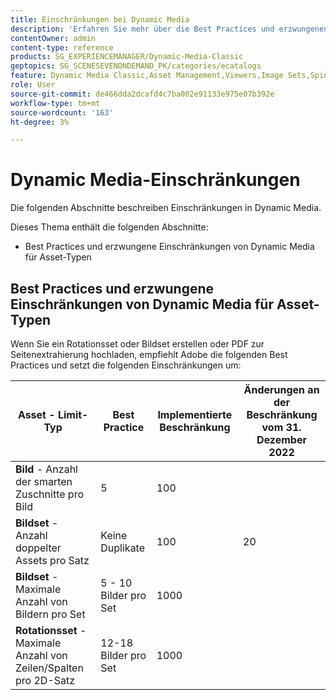 ```yaml
---
title: Einschränkungen bei Dynamic Media
description: 'Erfahren Sie mehr über die Best Practices und erzwungenen Einschränkungen beim Erstellen eines Bildsets oder eines Rotationssets oder beim Hochladen einer PDF. Erfahren Sie auch mehr über nicht unterstützte Webbrowser- und Betriebssystemkombinationen für Dynamic Media-Viewer. '
contentOwner: admin
content-type: reference
products: SG_EXPERIENCEMANAGER/Dynamic-Media-Classic
geptopics: SG_SCENESEVENONDEMAND_PK/categories/ecatalogs
feature: Dynamic Media Classic,Asset Management,Viewers,Image Sets,Spin Sets,eCatalog
role: User
source-git-commit: de466dda2dcafd4c7ba002e91133e975e07b392e
workflow-type: tm+mt
source-wordcount: '163'
ht-degree: 3%

---
```


# Dynamic Media-Einschränkungen

Die folgenden Abschnitte beschreiben Einschränkungen in Dynamic Media.

Dieses Thema enthält die folgenden Abschnitte:

* Best Practices und erzwungene Einschränkungen von Dynamic Media für Asset-Typen

<!-- * Unsupported web browser and operating system combinations for Dynamic Media Viewers -->

## Best Practices und erzwungene Einschränkungen von Dynamic Media für Asset-Typen

Wenn Sie ein Rotationsset oder Bildset erstellen oder PDF zur Seitenextrahierung hochladen, empfiehlt Adobe die folgenden Best Practices und setzt die folgenden Einschränkungen um:

| Asset - Limit-Typ | Best Practice | Implementierte Beschränkung | Änderungen an der Beschränkung vom 31. Dezember 2022 |
| --- | --- | --- | --- |
| **Bild** - Anzahl der smarten Zuschnitte pro Bild | 5 | 100 |  |
| **Bildset** - Anzahl doppelter Assets pro Satz | Keine Duplikate | 100 | 20 |
| **Bildset** - Maximale Anzahl von Bildern pro Set | 5 - 10 Bilder pro Set | 1000 |
| **Rotationsset** - Maximale Anzahl von Zeilen/Spalten pro 2D-Satz | 12-18 Bilder pro Set | 1000 |

<!-- NO PDF UPLOAD OPTION IN AEMaaCS | **PDF** - Maximum number of pages for a PDF to be considered for extraction |  | 5000 (for new uploads) | 100 | -->
<!-- See also [Dynamic Media limitations](/help/assets/limitations.md). -->



<!-- ## Unsupported web browser and operating system combinations for Dynamic Media Viewers

Dynamic Media Viewers do not support following combinations of web browser and operating system.

* Internet Explorer 11 + Windows 7
* Internet Explorer 11 + Windows 8.1
* Internet Explorer 11 + Windows Phone 8.1
* Internet Explorer 11 + Windows Phone 8.1 Update
* Safari 6 + iOS 6.0.1
* Safari 7 + iOS 7.1
* Safari 7 + macOS X 10.9 Mavericks
* Safari 8 + iOS 8.4
* Safari 8 + macOS X 10.10 Yosemite -->